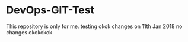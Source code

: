 # DevOps-GIT-Test
This repository is only for me.
testing
okok
changes on 11th Jan 2018
no changes
okokokok

